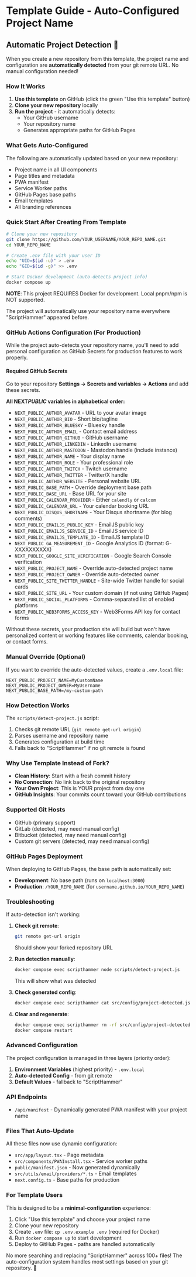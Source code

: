 # Template Guide - Auto-Configured Project Name

## Automatic Project Detection 🎯

When you create a new repository from this template, the project name and configuration are **automatically detected** from your git remote URL. No manual configuration needed!

### How It Works

1. **Use this template** on GitHub (click the green "Use this template" button)
2. **Clone your new repository** locally
3. **Run the project** - it automatically detects:
   - Your GitHub username
   - Your repository name
   - Generates appropriate paths for GitHub Pages

### What Gets Auto-Configured

The following are automatically updated based on your new repository:

- Project name in all UI components
- Page titles and metadata
- PWA manifest
- Service Worker paths
- GitHub Pages base paths
- Email templates
- All branding references

### Quick Start After Creating From Template

```bash
# Clone your new repository
git clone https://github.com/YOUR_USERNAME/YOUR_REPO_NAME.git
cd YOUR_REPO_NAME

# Create .env file with your user ID
echo "UID=$(id -u)" > .env
echo "GID=$(id -g)" >> .env

# Start Docker development (auto-detects project info)
docker compose up
```

**NOTE**: This project REQUIRES Docker for development. Local pnpm/npm is NOT supported.

The project will automatically use your repository name everywhere "ScriptHammer" appeared before.

### GitHub Actions Configuration (For Production)

While the project auto-detects your repository name, you'll need to add personal configuration as GitHub Secrets for production features to work properly.

#### Required GitHub Secrets

Go to your repository **Settings → Secrets and variables → Actions** and add these secrets.

**All NEXT*PUBLIC* variables in alphabetical order:**

- `NEXT_PUBLIC_AUTHOR_AVATAR` - URL to your avatar image
- `NEXT_PUBLIC_AUTHOR_BIO` - Short bio/tagline
- `NEXT_PUBLIC_AUTHOR_BLUESKY` - Bluesky handle
- `NEXT_PUBLIC_AUTHOR_EMAIL` - Contact email address
- `NEXT_PUBLIC_AUTHOR_GITHUB` - GitHub username
- `NEXT_PUBLIC_AUTHOR_LINKEDIN` - LinkedIn username
- `NEXT_PUBLIC_AUTHOR_MASTODON` - Mastodon handle (include instance)
- `NEXT_PUBLIC_AUTHOR_NAME` - Your display name
- `NEXT_PUBLIC_AUTHOR_ROLE` - Your professional role
- `NEXT_PUBLIC_AUTHOR_TWITCH` - Twitch username
- `NEXT_PUBLIC_AUTHOR_TWITTER` - Twitter/X handle
- `NEXT_PUBLIC_AUTHOR_WEBSITE` - Personal website URL
- `NEXT_PUBLIC_BASE_PATH` - Override deployment base path
- `NEXT_PUBLIC_BASE_URL` - Base URL for your site
- `NEXT_PUBLIC_CALENDAR_PROVIDER` - Either `calendly` or `calcom`
- `NEXT_PUBLIC_CALENDAR_URL` - Your calendar booking URL
- `NEXT_PUBLIC_DISQUS_SHORTNAME` - Your Disqus shortname (for blog comments)
- `NEXT_PUBLIC_EMAILJS_PUBLIC_KEY` - EmailJS public key
- `NEXT_PUBLIC_EMAILJS_SERVICE_ID` - EmailJS service ID
- `NEXT_PUBLIC_EMAILJS_TEMPLATE_ID` - EmailJS template ID
- `NEXT_PUBLIC_GA_MEASUREMENT_ID` - Google Analytics ID (format: G-XXXXXXXXXX)
- `NEXT_PUBLIC_GOOGLE_SITE_VERIFICATION` - Google Search Console verification
- `NEXT_PUBLIC_PROJECT_NAME` - Override auto-detected project name
- `NEXT_PUBLIC_PROJECT_OWNER` - Override auto-detected owner
- `NEXT_PUBLIC_SITE_TWITTER_HANDLE` - Site-wide Twitter handle for social cards
- `NEXT_PUBLIC_SITE_URL` - Your custom domain (if not using GitHub Pages)
- `NEXT_PUBLIC_SOCIAL_PLATFORMS` - Comma-separated list of enabled platforms
- `NEXT_PUBLIC_WEB3FORMS_ACCESS_KEY` - Web3Forms API key for contact forms

Without these secrets, your production site will build but won't have personalized content or working features like comments, calendar booking, or contact forms.

### Manual Override (Optional)

If you want to override the auto-detected values, create a `.env.local` file:

```env
NEXT_PUBLIC_PROJECT_NAME=MyCustomName
NEXT_PUBLIC_PROJECT_OWNER=MyUsername
NEXT_PUBLIC_BASE_PATH=/my-custom-path
```

### How Detection Works

The `scripts/detect-project.js` script:

1. Checks git remote URL (`git remote get-url origin`)
2. Parses username and repository name
3. Generates configuration at build time
4. Falls back to "ScriptHammer" if no git remote is found

### Why Use Template Instead of Fork?

- **Clean History**: Start with a fresh commit history
- **No Connection**: No link back to the original repository
- **Your Own Project**: This is YOUR project from day one
- **GitHub Insights**: Your commits count toward your GitHub contributions

### Supported Git Hosts

- GitHub (primary support)
- GitLab (detected, may need manual config)
- Bitbucket (detected, may need manual config)
- Custom git servers (detected, may need manual config)

### GitHub Pages Deployment

When deploying to GitHub Pages, the base path is automatically set:

- **Development**: No base path (runs on `localhost:3000`)
- **Production**: `/YOUR_REPO_NAME` (for `username.github.io/YOUR_REPO_NAME`)

### Troubleshooting

If auto-detection isn't working:

1. **Check git remote**:

   ```bash
   git remote get-url origin
   ```

   Should show your forked repository URL

2. **Run detection manually**:

   ```bash
   docker compose exec scripthammer node scripts/detect-project.js
   ```

   This will show what was detected

3. **Check generated config**:

   ```bash
   docker compose exec scripthammer cat src/config/project-detected.json
   ```

4. **Clear and regenerate**:
   ```bash
   docker compose exec scripthammer rm -rf src/config/project-detected.*
   docker compose restart
   ```

### Advanced Configuration

The project configuration is managed in three layers (priority order):

1. **Environment Variables** (highest priority) - `.env.local`
2. **Auto-detected Config** - from git remote
3. **Default Values** - fallback to "ScriptHammer"

### API Endpoints

- `/api/manifest` - Dynamically generated PWA manifest with your project name

### Files That Auto-Update

All these files now use dynamic configuration:

- `src/app/layout.tsx` - Page metadata
- `src/components/PWAInstall.tsx` - Service worker paths
- `public/manifest.json` - Now generated dynamically
- `src/utils/email/providers/*.ts` - Email templates
- `next.config.ts` - Base paths for production

### For Template Users

This is designed to be a **minimal-configuration** experience:

1. Click "Use this template" and choose your project name
2. Clone your new repository
3. Create `.env` file: `cp .env.example .env` (required for Docker)
4. Run `docker compose up` to start development
5. Deploy to GitHub Pages - paths are handled automatically

No more searching and replacing "ScriptHammer" across 100+ files! The auto-configuration system handles most settings based on your git repository. 🎉
